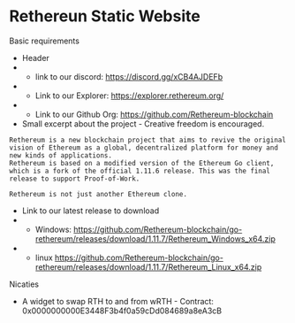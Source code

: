 Rethereun Static Website
========================


Basic requirements

- Header
- - link to our discord: https://discord.gg/xCB4AJDEFb
- - Link to our Explorer: https://explorer.rethereum.org/
- - Link to our Github Org: https://github.com/Rethereum-blockchain
- Small excerpt about the project - Creative freedom is encouraged. 
 ```
 Rethereum is a new blockchain project that aims to revive the original vision of Ethereum as a global, decentralized platform for money and new kinds of applications.
 Rethereum is based on a modified version of the Ethereum Go client, which is a fork of the official 1.11.6 release. This was the final release to support Proof-of-Work.

 Rethereum is not just another Ethereum clone. 
 ```
- Link to our latest release to download
- - Windows: https://github.com/Rethereum-blockchain/go-rethereum/releases/download/1.11.7/Rethereum_Windows_x64.zip
- - linux https://github.com/Rethereum-blockchain/go-rethereum/releases/download/1.11.7/Rethereum_Linux_x64.zip


Nicaties

- A widget to swap RTH to and from wRTH - Contract: 0x0000000000E3448F3b4f0a59cDd084689a8eA3cB